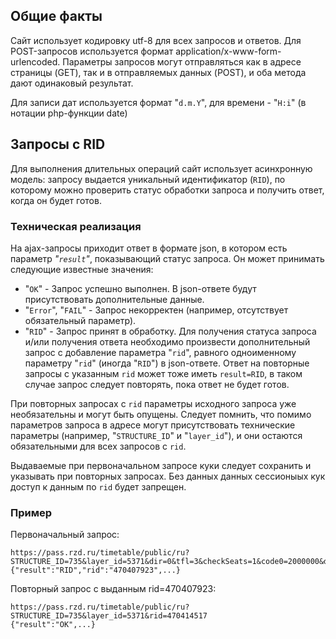 ## Общие факты

Сайт использует кодировку utf-8 для всех запросов и ответов.
Для POST-запросов используется формат application/x-www-form-urlencoded.
Параметры запросов могут отправляться как в адресе страницы (GET), так и
в отправляемых данных (POST), и оба метода дают одинаковый результат.

Для записи дат используется формат "`d.m.Y`", для времени - "`H:i`" (в нотации php-функции date)

## Запросы с RID

Для выполнения длительных операций сайт использует асинхронную модель:
запросу выдается уникальный идентификатор (`RID`), по которому можно проверить
статус обработки запроса и получить ответ, когда он будет готов.

### Техническая реализация

На ajax-запросы приходит ответ в формате json, в котором есть параметр *"`result`"*,
показывающий статус запроса. Он может принимать следующие известные значения:

- "`OK`" - Запрос успешно выполнен. В json-ответе будут присутствовать дополнительные данные.
- "`Error`", "`FAIL`" - Запрос некорректен (например, отсутствует обязательный параметр).
- "`RID`" - Запрос принят в обработку. Для получения статуса запроса и/или получения ответа
необходимо произвести дополнительный запрос с добавление параметра "`rid`", равного
одноименному параметру "`rid`" (иногда "`RID`") в json-ответе. Ответ на повторные запросы с указанным `rid`
может тоже иметь `result=RID`, в таком случае запрос следует повторять, пока ответ не будет готов.

При повторных запросах с `rid` параметры исходного запроса уже необязательны и могут быть опущены.
Следует помнить, что помимо параметров запроса в адресе могут присутствовать технические параметры
(например, "`STRUCTURE_ID`" и "`layer_id`"), и они остаются обязательными для всех запросов с `rid`.

Выдаваемые при первоначальном запросе куки следует сохранить и указывать при повторных запросах.
Без данных данных сессионыых кук доступ к данным по `rid` будет запрещен.

### Пример

Первоначальный запрос:

	https://pass.rzd.ru/timetable/public/ru?STRUCTURE_ID=735&layer_id=5371&dir=0&tfl=3&checkSeats=1&code0=2000000&dt0=08.03.2016&code1=2004000
	{"result":"RID","rid":"470407923",...}

Повторный запрос с выданным rid=470407923:

	https://pass.rzd.ru/timetable/public/ru?STRUCTURE_ID=735&layer_id=5371&rid=470414517
	{"result":"OK",...}
